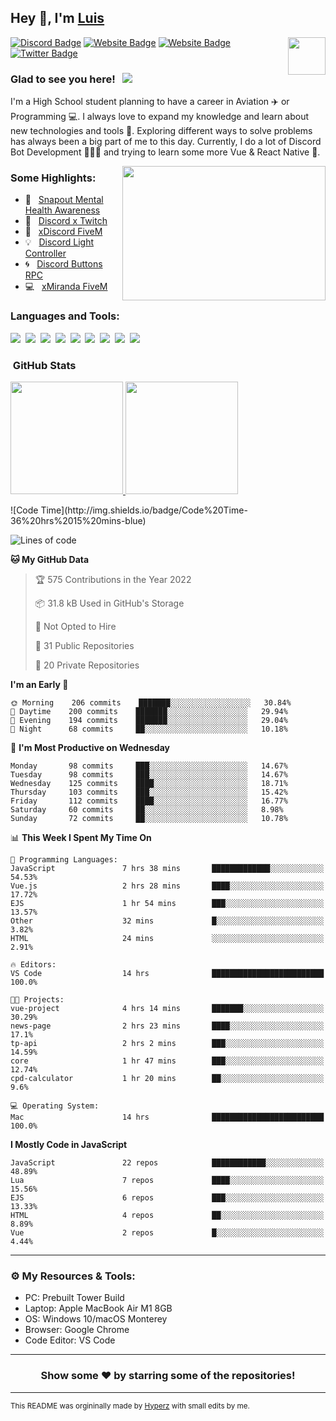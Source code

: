 ## Hey 👋, I'm [Luis](https://hypnoticsiege.net/) 

<img align="right" height="60" width="60" alt="" src="https://hypnoticsiege.net/images/uploads/logo.png" />

[![Discord Badge](https://img.shields.io/badge/-Discord-000000?style=flat-square&logo=Discord&logoColor=white)](https://hypnoticsiege.net/discord)
[![Website Badge](https://img.shields.io/badge/Snowside-000000?style=flat-square&logo=snowpack&logoColor=blue)](https://hypnoticsiege.net/snowside)
[![Website Badge](https://img.shields.io/badge/Website-000000?style=flat-square&logo=google-chrome&logoColor=white)](https://hypnoticsiege.net/)
[![Twitter Badge](https://img.shields.io/badge/-Twitter-000000?style=flat-square&logo=Twitter&logoColor=blue)](https://twitter.com/hypnoticsiege)

### Glad to see you here! &nbsp; ![](https://komarev.com/ghpvc/?username=HypnoticSiege&label=Views&color=blue&style=plastic) 

I'm a High School student planning to have a career in Aviation ✈️ or Programming 💻. I always love to expand my knowledge and learn about new technologies and tools 🔨.  Exploring different ways to solve problems has always been a big part of me to this day. Currently, I do a lot of Discord Bot Development 👨🏻‍💻 and trying to learn some more Vue & React Native 👀.

<img align="right" height="215" width="325" alt="" src="https://cdn.dribbble.com/users/416610/screenshots/4801105/coding_desk_flat_vector_ui_ux_design_illustration_motion_animation_gif2.gif" />


### Some Highlights:

- 📌 &nbsp; [Snapout Mental Health Awareness](https://snapout.nl/)
- 🚀 &nbsp; [Discord x Twitch](https://github.com/HypnoticSiege/Discord-x-Twitch)
- 🏫 &nbsp; [xDiscord FiveM](https://github.com/HypnoticSiege/xDiscord)
- 💡 &nbsp; [Discord Light Controller](https://github.com/HypnoticSiege/discord-light-controller)
- 🌀 &nbsp; [Discord Buttons RPC](https://github.com/HypnoticSiege/Discord-Buttons-RPC)
- 💻 &nbsp; [xMiranda FiveM](https://github.com/HypnoticSiege/xMiranda)

### Languages and Tools:

![](https://img.shields.io/badge/JavaScript-000000?style=for-the-badge&logo=javascript&logoColor=yellow)&nbsp;
![](https://img.shields.io/badge/Node.js-000000?style=for-the-badge&logo=node.js&logoColor=green)&nbsp;
![](https://img.shields.io/badge/HTML5-000000?style=for-the-badge&logo=html5&logoColor=orange)&nbsp;
![](https://img.shields.io/badge/CSS3-000000?style=for-the-badge&logo=css3&logoColor=blue)&nbsp;
![](https://img.shields.io/badge/Typescript-000000?style=for-the-badge&logo=typescript&logoColor=blue)&nbsp;
![](https://img.shields.io/badge/Windows-000000?style=for-the-badge&logo=windows&logoColor=blue)&nbsp;
![](https://img.shields.io/badge/Linux-000000?style=for-the-badge&logo=linux&logoColor=orange)&nbsp;
![](https://img.shields.io/badge/Discord-000000?style=for-the-badge&logo=discord&logoColor=white)&nbsp;
![](https://img.shields.io/badge/GitHub-000000?style=for-the-badge&logo=github&logoColor=white)&nbsp;

### &nbsp;GitHub Stats

<p align="left">
<a href="https://github.com/HypnoticSiege">
  <img height="180em" src="https://github-readme-stats-eight-theta.vercel.app/api?username=HypnoticSiege&show_icons=true&theme=react&include_all_commits=true&count_private=true"/>
  <img height="180em" src="https://github-readme-stats-eight-theta.vercel.app/api/top-langs/?username=HypnoticSiege&layout=compact&langs_count=8&theme=react"/>
  </a>
</p>
<!--START_SECTION:waka-->
![Code Time](http://img.shields.io/badge/Code%20Time-36%20hrs%2015%20mins-blue)

![Lines of code](https://img.shields.io/badge/From%20Hello%20World%20I%27ve%20Written-110%20Thousand%20lines%20of%20code-blue)

**🐱 My GitHub Data** 

> 🏆 575 Contributions in the Year 2022
 > 
> 📦 31.8 kB Used in GitHub's Storage 
 > 
> 🚫 Not Opted to Hire
 > 
> 📜 31 Public Repositories 
 > 
> 🔑 20 Private Repositories  
 > 
**I'm an Early 🐤** 

```text
🌞 Morning    206 commits    ███████░░░░░░░░░░░░░░░░░░   30.84% 
🌆 Daytime    200 commits    ███████░░░░░░░░░░░░░░░░░░   29.94% 
🌃 Evening    194 commits    ███████░░░░░░░░░░░░░░░░░░   29.04% 
🌙 Night      68 commits     ██░░░░░░░░░░░░░░░░░░░░░░░   10.18%

```
📅 **I'm Most Productive on Wednesday** 

```text
Monday       98 commits     ███░░░░░░░░░░░░░░░░░░░░░░   14.67% 
Tuesday      98 commits     ███░░░░░░░░░░░░░░░░░░░░░░   14.67% 
Wednesday    125 commits    ████░░░░░░░░░░░░░░░░░░░░░   18.71% 
Thursday     103 commits    ███░░░░░░░░░░░░░░░░░░░░░░   15.42% 
Friday       112 commits    ████░░░░░░░░░░░░░░░░░░░░░   16.77% 
Saturday     60 commits     ██░░░░░░░░░░░░░░░░░░░░░░░   8.98% 
Sunday       72 commits     ██░░░░░░░░░░░░░░░░░░░░░░░   10.78%

```


📊 **This Week I Spent My Time On** 

```text
💬 Programming Languages: 
JavaScript               7 hrs 38 mins       █████████████░░░░░░░░░░░░   54.53% 
Vue.js                   2 hrs 28 mins       ████░░░░░░░░░░░░░░░░░░░░░   17.72% 
EJS                      1 hr 54 mins        ███░░░░░░░░░░░░░░░░░░░░░░   13.57% 
Other                    32 mins             █░░░░░░░░░░░░░░░░░░░░░░░░   3.82% 
HTML                     24 mins             ░░░░░░░░░░░░░░░░░░░░░░░░░   2.91%

🔥 Editors: 
VS Code                  14 hrs              █████████████████████████   100.0%

🐱‍💻 Projects: 
vue-project              4 hrs 14 mins       ███████░░░░░░░░░░░░░░░░░░   30.29% 
news-page                2 hrs 23 mins       ████░░░░░░░░░░░░░░░░░░░░░   17.1% 
tp-api                   2 hrs 2 mins        ███░░░░░░░░░░░░░░░░░░░░░░   14.59% 
core                     1 hr 47 mins        ███░░░░░░░░░░░░░░░░░░░░░░   12.74% 
cpd-calculator           1 hr 20 mins        ██░░░░░░░░░░░░░░░░░░░░░░░   9.6%

💻 Operating System: 
Mac                      14 hrs              █████████████████████████   100.0%

```

**I Mostly Code in JavaScript** 

```text
JavaScript               22 repos            ████████████░░░░░░░░░░░░░   48.89% 
Lua                      7 repos             ████░░░░░░░░░░░░░░░░░░░░░   15.56% 
EJS                      6 repos             ███░░░░░░░░░░░░░░░░░░░░░░   13.33% 
HTML                     4 repos             ██░░░░░░░░░░░░░░░░░░░░░░░   8.89% 
Vue                      2 repos             █░░░░░░░░░░░░░░░░░░░░░░░░   4.44%

```



<!--END_SECTION:waka-->

---

### ⚙️ My Resources & Tools:

- PC: Prebuilt Tower Build
- Laptop: Apple MacBook Air M1 8GB
- OS: Windows 10/macOS Monterey
- Browser: Google Chrome
- Code Editor: VS Code

---

<h3 align=center>Show some ❤️ by starring some of the repositories!</h3>

---
<small>This README was orgininally made by <a href="https://hyperz.net/">Hyperz</a> with small edits by me.</small>
